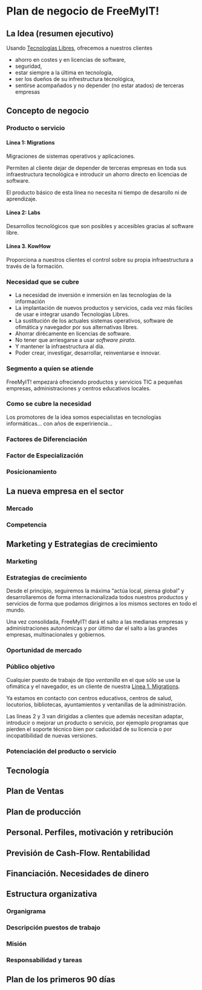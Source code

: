 # Plan de negocio de FreeMyIT!

## La Idea (resumen ejecutivo)

Usando [Tecnologías Libres](http://es.wikipedia.org/wiki/Tecnolog%C3%ADa_libre),
ofrecemos a nuestros clientes

  * ahorro en costes y en licencias de software,
  * seguridad,
  * estar siempre a la última en tecnología,
  * ser los dueños de su infrestructura técnológica,
  * sentirse acompañados y no depender (no estar atados) de terceras empresas

## Concepto de negocio

### Producto o servicio

#### Línea 1: Migrations

Migraciones de sistemas operativos y aplicaciones.

Permiten al cliente dejar de depender de terceras empresas en toda sus infraestructura tecnológica
e introducir un ahorro directo en licencias de software.

El producto básico de esta línea no necesita ni tiempo de desarollo ni de aprendizaje.

#### Línea 2: Labs

Desarrollos tecnológicos que son posibles y accesibles gracias al software libre.

#### Línea 3. KowHow

Proporciona a nuestros clientes el control sobre su propia infraestructura a través de la formación.

### Necesidad que se cubre

* La necesidad de inversión e inmersión en las tecnologías de la información
* La implantación de nuevos productos y servicios, cada vez más fáciles de usar e integrar usando Tecnologías Libres.
* La sustitución de los actuales sistemas operativos, software de ofimática y navegador por sus alternativas libres.
* Ahorrar dirécamente en licencias de software.
* No tener que arriesgarse a usar *software pirata*.
* Y mantener la infraestructura al día.
* Poder crear, investigar, desarrollar, reinventarse e innovar.

### Segmento a quien se atiende

FreeMyIT! empezará ofreciendo productos y servicios TIC a pequeñas empresas, administraciones y centros educativos locales.

### Como se cubre la necesidad

Los promotores de la idea somos especialistas en tecnologías informáticas... con años de expeririencia...

### Factores de Diferenciación

### Factor de Especialización

### Posicionamiento

## La nueva empresa en el sector

### Mercado

### Competencia

## Marketing y Estrategias de crecimiento

### Marketing

### Estrategias de crecimiento

Desde el principio, seguiremos la máxima “actúa local, piensa global” y desarrollaremos
de forma internacionalizada todos nuestros productos y servicios de forma que podamos
dirigirnos a los mismos sectores en todo el mundo.

Una vez consolidada, FreeMyIT! dará el salto a las medianas empresas y administraciones autonómicas
y por último dar el salto a las grandes empresas, multinacionales y gobiernos.

### Oportunidad de mercado

### Público objetivo

Cualquier puesto de trabajo de *tipo ventanilla* en el que sólo se use la ofimática y el navegador, es un
cliente de nuestra [Línea 1. Migrations](https://github.com/vicnala/freemyit/blob/master/doc/bp/bp-es.md#lnea-1-migrations).

Ya estamos en contacto con centros educativos, centros de salud, locutorios, bibliotecas, ayuntamientos y ventanillas
de la administración.

Las líneas 2 y 3 van dirigidas a clientes que además necesitan adaptar, introducir o mejorar un producto o servicio,
por ejemoplo programas que pierden el soporte técnico bien por caducidad de su licencia o por incopatibilidad de nuevas 
versiones.

### Potenciación del producto o servicio

## Tecnología

## Plan de Ventas

## Plan de producción

## Personal. Perfiles, motivación y retribución

## Previsión de Cash-Flow. Rentabilidad

## Financiación. Necesidades de dinero

## Estructura organizativa

### Organigrama

### Descripción puestos de trabajo

### Misión

### Responsabilidad y tareas

## Plan de los primeros 90 días
